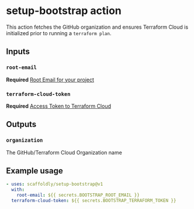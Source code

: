 # setup-bootstrap action

This action fetches the GitHub organization and ensures Terraform Cloud is
initialized prior to running a `terraform plan`.

## Inputs

### `root-email`

**Required** [Root Email for your project](https://docs.scaffold.ly/getting-started/prerequisites#root-email)

### `terraform-cloud-token`

**Required** [Access Token to Terraform Cloud](https://docs.scaffold.ly/getting-started/prerequisites#terraform-cloud)

## Outputs

### `organization`

The GitHub/Terraform Cloud Organization name

## Example usage

```yaml
- uses: scaffoldly/setup-bootstrap@v1
  with:
    root-email: ${{ secrets.BOOTSTRAP_ROOT_EMAIL }}
  terraform-cloud-token: ${{ secrets.BOOTSTRAP_TERRAFORM_TOKEN }}
```
